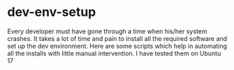 # dev-env-setup

Every developer must have gone through a time when his/her system crashes. It takes a lot of time and pain to install all the required software and set up the dev environment. Here are some scripts which help in automating all the installs with little manual intervention. I have tested them on Ubuntu 17
